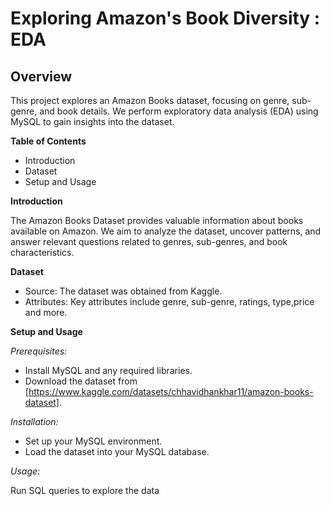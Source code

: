 # Exploring Amazon's Book Diversity : EDA

 ## Overview
This project explores an Amazon Books dataset, focusing on genre, sub-genre, and book details. We perform exploratory data analysis (EDA) using MySQL to gain insights into the dataset.

**Table of Contents**
 - Introduction
 - Dataset
 - Setup and Usage
   
**Introduction**

The Amazon Books Dataset provides valuable information about books available on Amazon. We aim to analyze the dataset, uncover patterns, and answer relevant questions related to genres, sub-genres, and book characteristics.

 **Dataset**
 - Source: The dataset was obtained from Kaggle.
 - Attributes: Key attributes include genre, sub-genre, ratings, type,price and more.
   
 **Setup and Usage**
 
 *Prerequisites:*
 - Install MySQL and any required libraries.
 - Download the dataset from [https://www.kaggle.com/datasets/chhavidhankhar11/amazon-books-dataset].
   
 *Installation:*
 
  - Set up your MySQL environment.
  - Load the dataset into your MySQL database.


 *Usage:*
 
 Run SQL queries to explore the data

 
